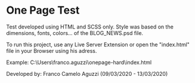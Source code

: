 # One Page Test

Test developed using HTML and SCSS only. Style was based on the dimensions, fonts, colors... of the BLOG_NEWS.psd file.

To run this project, use any Live Server Extension or open the "index.html" file in your Browser using his adress. 

Example: C:\Users\franco.aguzzi\onepage-hard\index.html


Developed by: Franco Camelo Aguzzi (09/03/2020 - 13/03/2020)